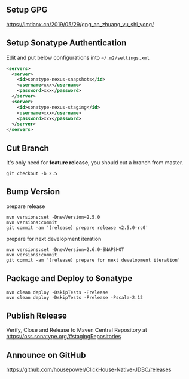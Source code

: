 ## Setup GPG

https://imtianx.cn/2019/05/29/gpg_an_zhuang_yu_shi_yong/

## Setup Sonatype Authentication

Edit and put below configurations into `~/.m2/settings.xml`

```xml
<servers>
  <server>
    <id>sonatype-nexus-snapshots</id>
    <username>xxx</username>
    <password>xxx</password>
  </server>
  <server>
    <id>sonatype-nexus-staging</id>
    <username>xxx</username>
    <password>xxx</password>
  </server>
</servers>
```

## Cut Branch

It's only need for **feature release**, you should cut a branch from master.

```shell script
git checkout -b 2.5
```

## Bump Version

prepare release

```shell script
mvn versions:set -DnewVersion=2.5.0
mvn versions:commit
git commit -am '(release) prepare release v2.5.0-rc0'
```

prepare for next development iteration

```shell script
mvn versions:set -DnewVersion=2.6.0-SNAPSHOT
mvn versions:commit
git commit -am '(release) prepare for next development iteration'
```

## Package and Deploy to Sonatype

```shell script
mvn clean deploy -DskipTests -Prelease
mvn clean deploy -DskipTests -Prelease -Pscala-2.12
```

## Publish Release

Verify, Close and Release to Maven Central Repository at https://oss.sonatype.org/#stagingRepositories

## Announce on GitHub

https://github.com/housepower/ClickHouse-Native-JDBC/releases